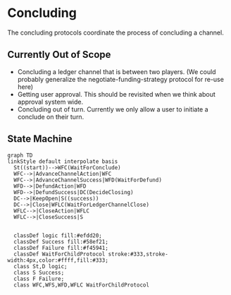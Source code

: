 # Concluding

The concluding protocols coordinate the process of concluding a channel.

## Currently Out of Scope

- Concluding a ledger channel that is between two players. (We could probably generalize the negotiate-funding-strategy protocol for re-use here)
- Getting user approval. This should be revisited when we think about approval system wide.
- Concluding out of turn. Currently we only allow a user to initiate a conclude on their turn.

## State Machine

```mermaid
graph TD
linkStyle default interpolate basis
  St((start))-->WFC(WaitForConclude)
  WFC-->|AdvanceChannelAction|WFC
  WFC-->|AdvanceChannelSuccess|WFD(WaitForDefund)
  WFD-->|DefundAction|WFD
  WFD-->|DefundSuccess|DC(DecideClosing)
  DC-->|KeepOpen|S((success))
  DC-->|Close|WFLC(WaitForLedgerChannelClose)
  WFLC-->|CloseAction|WFLC
  WFLC-->|CloseSuccess|S


  classDef logic fill:#efdd20;
  classDef Success fill:#58ef21;
  classDef Failure fill:#f45941;
  classDef WaitForChildProtocol stroke:#333,stroke-width:4px,color:#ffff,fill:#333;
  class St,D logic;
  class S Success;
  class F Failure;
  class WFC,WFS,WFD,WFLC WaitForChildProtocol
```
